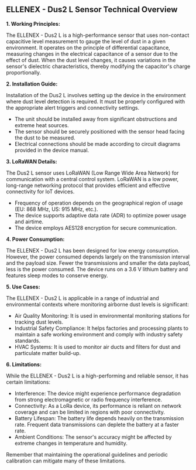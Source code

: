 ## ELLENEX - Dus2 L Sensor Technical Overview

**1. Working Principles:**

The ELLENEX - Dus2 L is a high-performance sensor that uses non-contact capacitive level measurement to gauge the level of dust in a given environment. It operates on the principle of differential capacitance, measuring changes in the electrical capacitance of a sensor due to the effect of dust. When the dust level changes, it causes variations in the sensor's dielectric characteristics, thereby modifying the capacitor's charge proportionally.

**2. Installation Guide:**

Installation of the Dus2 L involves setting up the device in the environment where dust level detection is required. It must be properly configured with the appropriate alert triggers and connectivity settings.

- The unit should be installed away from significant obstructions and extreme heat sources.
- The sensor should be securely positioned with the sensor head facing the dust to be measured.
- Electrical connections should be made according to circuit diagrams provided in the device manual. 

**3. LoRaWAN Details:**

The Dus2 L sensor uses LoRaWAN (Low Range Wide Area Network) for communication with a central control system. LoRaWAN is a low power, long-range networking protocol that provides efficient and effective connectivity for IoT devices.

- Frequency of operation depends on the geographical region of usage (EU: 868 MHz, US: 915 MHz, etc.).
- The device supports adaptive data rate (ADR) to optimize power usage and airtime.
- The device employs AES128 encryption for secure communication.

**4. Power Consumption:**

The ELLENEX - Dus2 L has been designed for low energy consumption. However, the power consumed depends largely on the transmission interval and the payload size. Fewer the transmissions and smaller the data payload, less is the power consumed. The device runs on a 3.6 V lithium battery and features sleep modes to conserve energy.

**5. Use Cases:**

The ELLENEX - Dus2 L is applicable in a range of industrial and environmental contexts where monitoring airborne dust levels is significant:

- Air Quality Monitoring: It is used in environmental monitoring stations for tracking dust levels.
- Industrial Safety Compliance: It helps factories and processing plants to maintain a safe working environment and comply with industry safety standards.
- HVAC Systems: It is used to monitor air ducts and filters for dust and particulate matter build-up.

**6. Limitations:**

While the ELLENEX - Dus2 L is a high-performing and reliable sensor, it has certain limitations:

- Interference: The device might experience performance degradation from strong electromagnetic or radio frequency interference.
- Connectivity: As a LoRa device, its performance is reliant on network coverage and can be limited in regions with poor connectivity.
- Battery Lifespan: The battery life depends heavily on the transmission rate. Frequent data transmissions can deplete the battery at a faster rate.
- Ambient Conditions: The sensor's accuracy might be affected by extreme changes in temperature and humidity.
  
Remember that maintaining the operational guidelines and periodic calibration can mitigate many of these limitations.